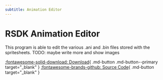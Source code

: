 ```yaml
---
subtitle: Animation Editor
---
```


# RSDK Animation Editor

This program is able to edit the various .ani and .bin files stored with the spritesheets.
TODO: maybe write more and show images

[:fontawesome-solid-download: Download](https://github.com/Rubberduckycooly/RSDK/releases){ .md-button .md-button--primary target="_blank" }
[:fontawesome-brands-github: Source Code](https://github.com/Rubberduckycooly/RSDK){ .md-button target="_blank" }
